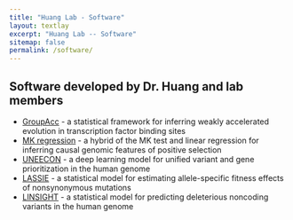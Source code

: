 ```yaml
---
title: "Huang Lab - Software"
layout: textlay
excerpt: "Huang Lab -- Software"
sitemap: false
permalink: /software/
---
```


## Software developed by Dr. Huang and lab members
<ul>
  <li>
    <a href="https://github.com/May-BG/GroupAcc">GroupAcc</a> - a statistical framework for inferring weakly accelerated evolution in transcription factor binding sites
  </li>

  <li>
    <a href="https://github.com/yifei-lab/MK-regression">MK regression</a> - a hybrid of the MK test and linear regression for inferring causal genomic features of positive selection
  </li>
  <li>
    <a href="https://github.com/yifei-lab/UNEECON">UNEECON</a> - a deep learning model for unified variant and gene prioritization in the human genome
  </li>
  <li>
    <a href="https://github.com/CshlSiepelLab/LASSIE">LASSIE</a> - a statistical model for estimating allele-specific fitness effects of nonsynonymous mutations
  </li>

  <li>
    <a href="https://github.com/CshlSiepelLab/LINSIGHT">LINSIGHT</a> - a statistical model for predicting deleterious noncoding variants in the human genome
  </li>
</ul>

